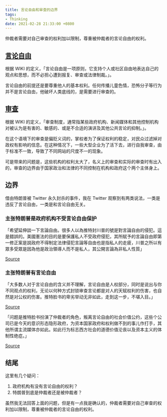 ```yaml
---
title: 言论自由和审查的边界
tags: 
- Thinking
date: 2021-02-28 21:33:00 +0800
---
```


仲裁者需要对自己审查的权利加以限制，尊重被仲裁者的言论自由的权利。

<!--more-->

## [言论自由](https://en.wikipedia.org/wiki/Freedom_of_speech)

根据 WIKI 的定义，「言论自由是一项原则，它支持个人或社区自由地表达自己的观点和思想，而不必担心遭到报复、审查或法律制裁。」。

言论自由的前提还是要尊重他人的基本权利。任何传播儿童色情，恐怖分子等行为并不是言论自由，他破坏人类底线的，是需要进行审查的。

## [审查](https://en.wikipedia.org/wiki/Censorship)

根据 WIKI 的定义，「审查制度，通常指某些政府机构、新闻媒体和其他控制机构对被认为是有害的、敏感的、或是不合适的演讲及其他公共言论的抑制。」。

在这个语境下的审查是偏贬义词的，掌权者为了保证权利的稳定，对民众过滤掉对政权有影响的信息。在这种情况下，一些大型企业为了活下去，进行自我审查，由于标准不一致，导致了不同网站的尺度不一的现象。

可是带来的问题是，这些机构的权利太大了，名义上的审查和实际的审查时有出入的，审查的边界由于国家政治和法律的不同控制在机构和政府这个两个主体身上。

## 边界

借由特朗普被 Twitter 永久封杀的事件，我在 Twitter 观察到有两类说法，一类是违反了言论自由，一类是和言论自由无关。

### 主张特朗普是政府机构不受言论自由保护

「希望延伸談一下言論自由。很多人以為推特封川普的號是對言論自由的侵犯。這是錯誤的。美國憲法的目的是要保護私人不受政府侵犯，其所賦予的言論自由即第一修正案是說政府不得制定法律侵犯言論等自由也是指私人的走疲，川普之所以有眾多受眾是因為他是政治領導人而不是私人，其公開言論為非私人性質」

[Source](https://twitter.com/64_heishan/status/1347746523551997952)

### 主张特朗普有言论自由

「大多数人对于言论自由的含义并不理解，言论自由是人权部分，同时是说出与你不同观点的权利，无论以何种方式封锁审查言论都是对人的天赋权利的伤害，也自然是对公权的伤害。推特脸书的卑劣举动无非如此，走到这一步，不堪入目。」

[Source](https://twitter.com/aiww/status/1347307781234323462?s=12)

「问题是推特脸书扮演了仲裁者的角色，叛离言论自由的社会价值公约，这些个公司已是今天的意识形态隐形政府，为资本国家政府和权利做不到的事儿作打手，其他所谓主流媒体亦如此。如此行为标志西方社会的道德价值沦丧以及资本主义的体制性绝症。」

[Source](https://twitter.com/aiww/status/1347437500541894656?s=12)

## 结尾

这里有几个疑问：

1. 政府机构有没有言论自由的权利？
2. 特朗普到底是仲裁者还是被仲裁者？

虽然我无法回答上面的问题，但是有一点我是确认的，仲裁者需要对自己审查的权利加以限制，尊重被仲裁者的言论自由的权利。

